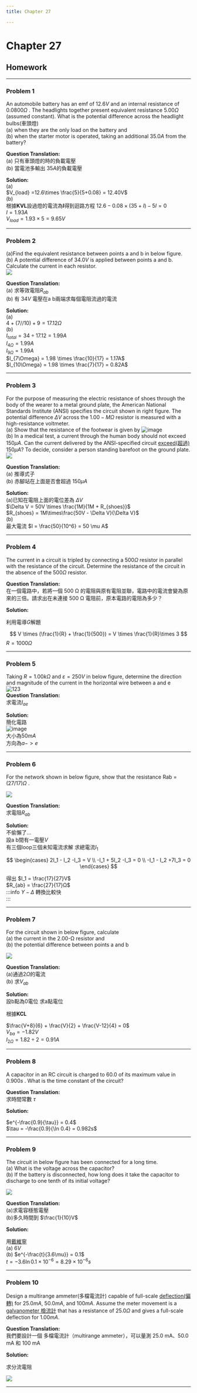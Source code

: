 ```yaml
---
title: Chapter 27

---
```


# Chapter 27  

## Homework

---

### **Problem 1**

An automobile battery has an emf of $12.6 V$ and an internal resistance of $0.080 0 Ω$ . The headlights together present equivalent resistance $5.00 Ω$ (assumed constant). What is the potential difference across the headlight bulbs(車頭燈)  
(a) when they are the only load on the battery and  
(b) when the starter motor is operated, taking an additional $35.0 A$ from the battery?  

**Question Translation:**  
(a) 只有車頭燈的時的負載電壓  
(b) 當電池多輸出 $35A$的負載電壓  

**Solution:**  
(a)  
  $V_{load} =12.6\times \frac{5}{5+0.08} = 12.40V$  
(b)  
根據**KVL**設過燈的電流為**I**得到迴路方程
$12.6 - 0.08 \times (35+I) - 5I = 0$  
$I = 1.93A$  
$V_{load} = 1.93 \times 5 = 9.65V$

---

### **Problem 2**

(a)Find the equivalent resistance between points a and b in below figure.  
(b) A potential difference of $34.0 V$ is applied between points a and b. Calculate the current in each resistor.  
![ ](https://raw.githubusercontent.com/tim941008/note/main/resource/ch27_1.png)  

**Question Translation:**  
(a) 求等效電阻$R_{ab}$  
(b) 有 $34V$ 電壓在a b兩端求每個電阻流過的電流

**Solution:**  
(a)  
  $4 +(7//10) + 9 = 17.12 \Omega$  
(b)  
  $I_{total} = 34 \div 17.12 = 1.99A$  
  $I_{4\Omega}= 1.99A$  
  $I_{9\Omega} = 1.99A$  
  $I_{7\Omega} = 1.98 \times \frac{10}{17} = 1.17A$  
  $I_{10\Omega} = 1.98 \times \frac{7}{17} = 0.82A$  
  
---
### **Problem 3**

For the purpose of measuring the electric resistance of shoes through the body of the wearer to a metal ground plate, the American National Standards Institute (ANSI) specifies the circuit shown in right figure. The potential difference $ΔV$ across the $1.00-MΩ$ resistor is measured with a high-resistance voltmeter.  
(a) Show that the resistance of the footwear is given by
![image](https://hackmd.io/_uploads/rJ9NmXfJll.png)  
(b) In a medical test, a current through the human body should not exceed $150 μA$. Can the current delivered by the ANSI-specified circuit [exceed(超過)](https://dictionary.cambridge.org/zht/%E8%A9%9E%E5%85%B8/%E8%8B%B1%E8%AA%9E/exceed) $150 μA?$ To decide, consider a person standing barefoot on the ground plate. 
![ ](https://hackmd.io/_uploads/Sk9JVXfyeg.png)


**Question Translation:**  
(a) 推導式子  
(b) 赤腳站在上面是否會超過 $150\mu A$  

**Solution:**  
(a)已知在電阻上面的電位差為 $\Delta V$  
 $\Delta V = 50V \times \frac{1M}{1M + R_{shoes}}$  
 $R_{shoes} = 1M\times\frac{50V - \Delta V}{\Delta V}$  
(b)  
最大電流 $I = \frac{50}{10^6} = 50 \mu A$

---

### **Problem 4**

The current in a circuit is tripled by connecting a $500Ω$ resistor in parallel with the resistance of the circuit. Determine the resistance of the circuit in the absence of the $500Ω$ resistor.  

**Question Translation:**  
在一個電路中，若將一個 500 Ω 的電阻與原有電阻並聯，電路中的電流會變為原來的三倍。請求出在未連接 500 Ω 電阻前，原本電路的電阻為多少？  

**Solution:**  

利用電導$G$解題

$$
V \times (\frac{1}{R} + \frac{1}{500}) = V \times \frac{1}{R}\times 3
$$
$R = 1000 \Omega$

---

### **Problem 5**

Taking $R = 1.00 kΩ$ and $ε = 250 V$ in below figure, determine the direction and magnitude of the current in the horizontal wire between a and e  
![123](https://hackmd.io/_uploads/HJEF5mMyll.png)  
**Question Translation:**  
求電流$I_{ae}$ 

**Solution:**  
簡化電路  
![image](https://hackmd.io/_uploads/ByvIhmzylx.png)  
大小為$50mA$  
方向為$a -> e$

---

### **Problem 6**

For the network shown in below figure, show that the resistance Rab = $(27/17) Ω$ .  
  
![ ](https://hackmd.io/_uploads/Bk6G6mMylx.png)

**Question Translation:**  
求電阻$R_{ab}$ 

**Solution:**  
不偷懶了...  
設a b間有一電壓$V$  
有三個loop三個未知電流求解 求總電流$I_1$

$$
\begin{cases}
2I_1 - I_2 -I_3 = V \\
-I_1 + 5I_2 -I_3 = 0 \\  
-I_1 - I_2 +7I_3 = 0
\end{cases}  
$$

得出 $I_1 = \frac{17}{27}V$  
$R_{ab} = \frac{27}{17}Ω$  
:::info
$Y - \Delta$ 轉換比較快  
:::

---

### **Problem 7**

For the circuit shown in below figure, calculate  
(a) the current in the 2.00-Ω resistor and  
(b) the potential difference between points a and b  
  
![ ](https://hackmd.io/_uploads/SkNqySGyge.png)


**Question Translation:**  
(a)通過$2\Omega$的電流  
(b) 求$V_{ab}$  

**Solution:**  
設b點為0電位
求a點電位

根據**KCL**

$\frac{V+8}{6} + \frac{V}{2} + \frac{V-12}{4} = 0$  
$V_{ba} = -1.82V$  
$I_{2 \Omega} = 1.82 \div 2 = 0.91A$

---

### **Problem 8**

A capacitor in an RC circuit is charged to $60.0%$ of its maximum value in $0.900 s$ . What is the time constant of the circuit?  
  


**Question Translation:**  
求時間常數 $\tau$   

**Solution:**  

$e^{-\frac{0.9}{\tau}} = 0.4$  
$\tau = -\frac{0.9}{\ln 0.4} = 0.982s$  


---

### **Problem 9**

The circuit in below figure has been connected for a long time.  
(a) What is the voltage across the capacitor?  
(b) If the battery is disconnected, how long does it take the capacitor to discharge to one tenth of its initial voltage?  
  

![ ](https://hackmd.io/_uploads/HyE0mHGkgl.png)

**Question Translation:**  
(a)求電容穩態電壓  
(b)多久時間到 $\frac{1}{10}V$

**Solution:**  

用[戴維寧](https://zh.wikipedia.org/zh-tw/%E6%88%B4%E7%BB%B4%E5%8D%97%E5%AE%9A%E7%90%86)  
(a) $6V$  
(b) $e^{-\frac{t}{3.6\mu}} = 0.1$  
$t =  -3.6\ln0.1 \times 10^{-6} = 8.29\times 10^{-6}s$

---

### **Problem 10**

Design a multirange ammeter(多檔電流計) capable of full-scale [deflection(偏轉)](https://dictionary.cambridge.org/zht/%E8%A9%9E%E5%85%B8/%E8%8B%B1%E8%AA%9E-%E6%BC%A2%E8%AA%9E-%E7%B9%81%E9%AB%94/deflection) for $25.0 mA$, $50.0 mA$, and $100 mA$. Assume the meter movement is a [galvanometer 檢流計](https://tw.dictionary.search.yahoo.com/search?p=galvanometer) that has a resistance of $25.0 Ω$ and gives a full-scale deflection for $1.00 mA$. 

**Question Translation:**  
我們要設計一個 多檔電流計（multirange ammeter），可以量測 25.0 mA、50.0 mA 和 100 mA 

**Solution:**  

求分流電阻  


![ ](https://hackmd.io/_uploads/rkbJ691bge.png)



---